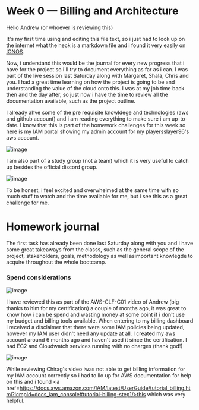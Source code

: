 # Week 0 — Billing and Architecture

Hello Andrew (or whoever is reviewing this)

It's my first time using and editing this file text, so i just had to look up on the internet what the heck is a markdown file and i found it very easily on <a href=https://www.ionos.com/digitalguide/websites/web-development/what-is-a-md-file/>IONOS<a>. 

Now, i understand this would be the journal for every new progress that i have for the project so i'll try to document everything as far as i can. I was part of the live session last Saturday along with Margaret, Shala, Chris and you. I had a great time learning on how the project is going to be and understanding the value of the cloud onto this. I was at my job time back then and the day after, so just now i have the time to review all the documentation available, such as the project outline.
  
I already ahve some of the pre requisite knowldege and technologies (aws and github account) and i am reading everything to make sure i am up-to-date. I know that this is part of the homework challenges for this week so here is my IAM portal showing my admin account for my playersslayer96's aws account.
  
 ![image](https://user-images.githubusercontent.com/49325152/218612660-704a450a-b1f0-46e8-8e8c-6a834763363f.png)
  
 I am also part of a study group (not a team) which it is very useful to catch up besides the official discord group.
 
  ![image](https://user-images.githubusercontent.com/49325152/218608954-0ffd44d6-92d0-493c-8e4f-d46ea6a63c0e.png)
  
 To be honest, i feel excited and overwhelmed at the same time with so much stuff to watch and the time available for me, but i see this as a great challenge for me. 
 
  <h1> Homework journal </h1>
  
  The first task has already been done last Saturday along with you and i have some great takeaways from the classs, such as the general scope of the project, stakeholders, goals, methodology as well asimportant knowlegde to acquire throughout the whole bootcamp.
  
  <h3> Spend considerations </h3>
  
  ![image](https://user-images.githubusercontent.com/49325152/218624288-ae52761b-193e-4cf1-aeef-4eef4fdd563d.png)

  I have reviewed this as part of the AWS-CLF-C01 video of Andrew (big thanks to him for my certification) a couple of months ago, it was great to know how i can be spend and wasting money at some point if i don't use my budget and billing tools available. When entering to my billing dashboard i received a disclaimer that there were some IAM policies being updated, however my IAM user didn't need any update at all. I created my aws account around 6 months ago and haven't used it since the certification. I had EC2 and Cloudwatch services running with no charges (thank god!)
  
![image](https://user-images.githubusercontent.com/49325152/218631336-e8f927af-cc96-44a2-9c67-4ca2f1b4d1c7.png)


While reviewing Chirag's video iwas not able to get billing information for my IAM account correctly so i had to llo up for AWS documentation for help on this and i found <a href=https://docs.aws.amazon.com/IAM/latest/UserGuide/tutorial_billing.html?icmpid=docs_iam_console#tutorial-billing-step1/>this<a> which was very helpful.
  
